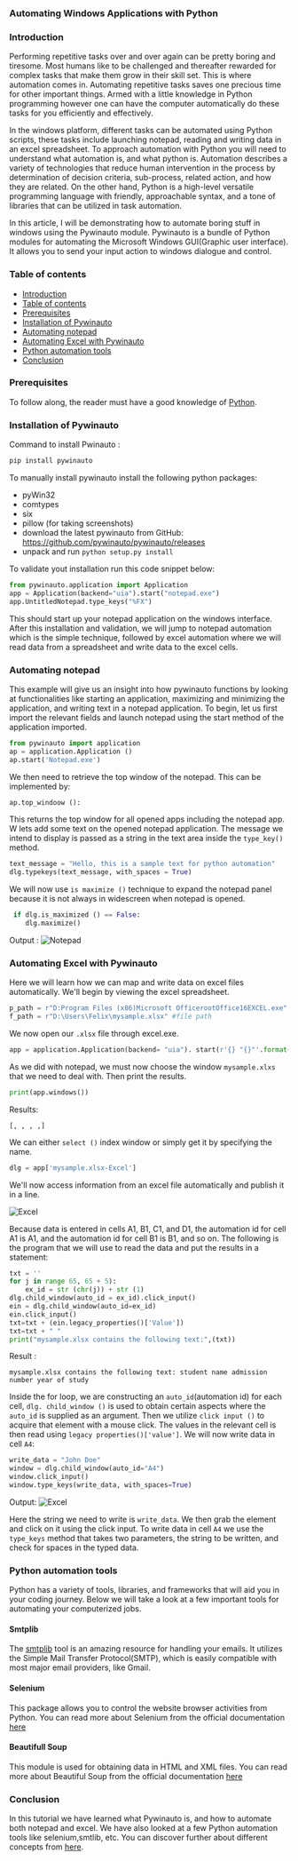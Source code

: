 ### Automating Windows Applications with Python
### Introduction
Performing repetitive tasks over and over again can be pretty boring and tiresome. Most humans like to be challenged and thereafter rewarded for complex tasks that make them grow in their skill set. This is where automation comes in. Automating repetitive tasks saves one precious time for other important things. Armed with a little knowledge in Python programming however one can have the computer automatically do these tasks for you efficiently and effectively.

In the windows platform, different tasks can be automated using Python scripts, these tasks include launching notepad, reading and writing data in an excel spreadsheet. To approach automation with Python you will need to understand what automation is, and what python is. Automation describes a variety of technologies that reduce human intervention in the process by determination of decision criteria, sub-process, related action, and how they are related. On the other hand, Python is a high-level versatile programming language with friendly, approachable syntax, and a tone of libraries that can be utilized in task automation. 

In this article, I will be demonstrating how to automate boring stuff in windows using the Pywinauto module. Pywinauto is a bundle of Python modules for automating the Microsoft Windows GUI(Graphic user interface). It allows you to send your input action to windows dialogue and control.

### Table of contents
- [Introduction](#introduction)
- [Table of contents](#table-of-contents)
- [Prerequisites](#prerequisites)
- [Installation of Pywinauto](#installation-ofpywinauto)
- [Automating notepad](#automating-notepad)
- [Automating Excel with Pywinauto](#automating-excel-with-pywinauto)
- [Python automation tools](#python-automation-tools)
- [Conclusion](#conclusion)


### Prerequisites
To follow along, the reader must have a good knowledge of [Python](https://www.python.org).

### Installation of Pywinauto
Command to install Pwinauto :

```python
pip install pywinauto 
```
To manually install pywinauto install the following python packages:
 - pyWin32
 - comtypes
 - six
 - pillow (for taking screenshots)
 - download the latest pywinauto from GitHub: https://github.com/pywinauto/pywinauto/releases
 - unpack and run `python setup.py install`

To validate yout installation run this code snippet below:

```python
from pywinauto.application import Application
app = Application(backend="uia").start("notepad.exe")
app.UntitledNotepad.type_keys("%FX")
```
This should start up your notepad application on the windows interface.
After this installation and validation, we will jump to notepad automation which is the simple technique, followed by excel automation where we will read data from a spreadsheet and write data to the excel cells.

### Automating notepad
This example will give us an insight into how pywinauto functions by looking at functionalities like starting an application, maximizing and minimizing the application, and writing text in a notepad application. To begin, let us first import the relevant fields and launch notepad using the start method of the application imported.

```python
from pywinauto import application
ap = application.Application ()
ap.start('Notepad.exe')
```
We then need to retrieve the top window of the notepad. This can be implemented by:
```py
ap.top_windoow ():
```
This returns the top window for all opened apps including the notepad app. W lets add some text on the opened notepad application. The message we intend to display is passed as a string in the text area inside the `type_key()` method.

```py
text_message = "Hello, this is a sample text for python automation"
dlg.typekeys(text_message, with_spaces = True)
```
We will now use `is maximize ()` technique to expand the notepad panel because it is not always in widescreen when notepad is opened.

```py
 if dlg.is_maximized () == False:
    dlg.maximize()
```
Output :
![Notepad](/automating-windows-applications-withpython/automating-notepad.jpg)

### Automating Excel with Pywinauto
Here we will learn how we can map and write data on excel files automatically. We'll begin by viewing the excel spreadsheet.

```python
p_path = r"D:Program Files (x86)Microsoft OfficerootOffice16EXCEL.exe" #program path
f_path = r"D:\Users\Felix\mysample.xlsx" #file path
```
We now open our `.xlsx` file through excel.exe.

```python
app = application.Application(backend= "uia"). start(r'{} "{}"'.format(p_path, f_path))
```

As we did with notepad, we must now choose the window `mysample.xlxs` that we need to deal with. Then print the results.
```python
print(app.windows())
```
Results:
```
[, , , ,]
```
We can either `select ()` index window or simply get it by specifying the name.

```python
dlg = app['mysample.xlsx-Excel']
```
We'll now access information from an excel file automatically and publish it in a line. 

![Excel](/automating-windows-applications-withpython/exel-1.jpg)

Because data is entered in cells A1, B1, C1, and D1, the automation id for cell A1 is A1, and the automation id for cell B1 is B1, and so on. The following is the program that we will use to read the data and put the results in a statement:

```python
txt = ''
for j in range 65, 65 + 5):
    ex_id = str (chr(j)) + str (1)
dlg.child_window(auto_id = ex_id).click_input()
ein = dlg.child_window(auto_id=ex_id)
ein.click_input()
txt=txt + (ein.legacy_properties()['Value'])
txt=txt + " "
print("mysample.xlsx contains the following text:",(txt))
```

Result :
```
mysample.xlsx contains the following text: student name admission number year of study
```

Inside the for loop, we are constructing an `auto_id`(automation id) for each cell, `dlg. child_window ()` is used to obtain certain aspects where the `auto_id` is supplied as an argument. Then we utilize `click input ()` to acquire that element with a mouse click.  The values in the relevant cell is then read using `legacy properties()['value']`.
We will now write data in cell `A4`:

```python
write_data = "John Doe"
window = dlg.child_window(auto_id="A4")
window.click_input()
window.type_keys(write_data, with_spaces=True)
```
Output:
 ![Excel](/automating-windows-applications-withpython/exel2.jpg)

Here the string we need to write is `write_data`. We then grab the element and click on it using the click input. To write data in cell `A4` we use the `type_keys` method that takes two parameters, the string to be written, and check for spaces in the typed data.

### Python automation tools
Python has a variety of tools, libraries, and frameworks that will aid you in your coding journey. Below we will take a look at a few important tools for automating your computerized jobs.

####  Smtplib
The [smtplib](https://docs.python.org/3/library/smtplib.html) tool is an amazing resource for handling your emails. It utilizes the Simple Mail Transfer Protocol(SMTP), which is easily compatible with most major email providers, like Gmail. 

#### Selenium 
This package allows you to control the website browser activities from Python. You can read more about Selenium from the official documentation [here](https://selenium-python.readthedocs.io/)

#### Beautifull Soup
This module is used for obtaining data in HTML and XML files. You can read more about  Beautiful Soup from the official documentation [here](https://www.crummy.com/software/BeautifulSoup/bs4/doc/)

### Conclusion
In this tutorial we have learned what Pywinauto is, and how to automate both notepad and excel. We have also looked at a few Python automation tools like selenium,smtlib, etc. You can discover further about different concepts from [here](https://python-forum.io/thread-24253.html).





